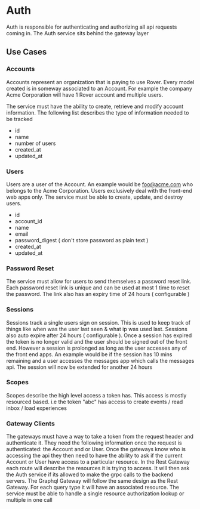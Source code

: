 # Auth

Auth is responsible for authenticating and authorizing all api requests coming in. The Auth service sits behind the gateway layer



## Use Cases

### Accounts
Accounts represent an organization that is paying to use Rover. Every model created is in someway associated to an Account. For example the company Acme Corporation will have 1 Rover account and multiple users.

The service must have the ability to create, retrieve and modify account information. The following list describes the type of information needed to be tracked

- id
- name
- number of users
- created_at
- updated_at

### Users

Users are a user of the Account. An example would be foo@acme.com who belongs to the Acme Corporation. Users exclusively deal with the front-end web apps only. The service must be able to create, update, and destroy users.

- id
- account_id
- name
- email
- password_digest ( don't store password as plain text )
- created_at
- updated_at

### Password Reset

The service must allow for users to send themselves a password reset link. Each password reset link is unique and can be used at most 1 time to reset the password. The link also has an expiry time of 24 hours ( configurable ) 

### Sessions

Sessions track a single users sign on session. This is used to keep track of things like when was the user last seen & what ip was used last. Sessions also auto expire after 24 hours ( configurable ). Once a session has expired the token is no longer valid and the user should be signed out of the front end. However a session is prolonged as long as the user accesses any of the front end apps. An example would be if the session has 10 mins remaining and a user accesses the messages app which calls the messages api. The session will now be extended for another 24 hours

### Scopes
Scopes describe the high level access a token has. This access is mostly resourced based. i.e the token "abc" has access to create events / read inbox / load experiences 


### Gateway Clients

The gateways must have a way to take a token from the request header and authenticate it. They need the following information once the request is authenticated: the Account and or User. Once the gateways know who is accessing the api they then need to have the ability to ask if the current Account or User have access to a particular resource. In the Rest Gateway each route will describe the resources it is trying to access. It will then ask the Auth service if its allowed to make the grpc calls to the backend servers. The Graphql Gateway will follow the same design as the Rest Gateway. For each query type it will have an associated resource. The service must be able to handle a single resource authorization lookup or multiple in one call
